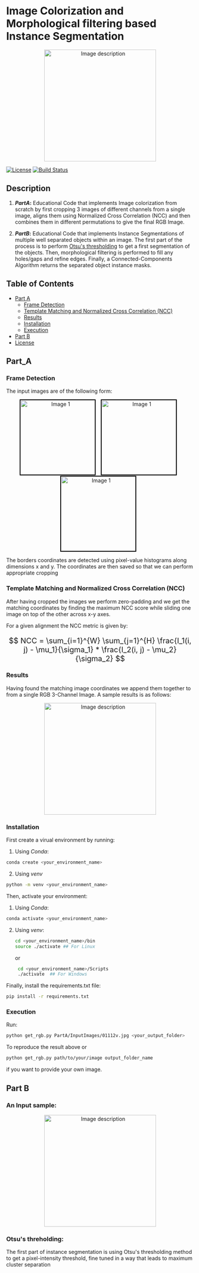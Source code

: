 # Image Colorization and Morphological filtering based Instance Segmentation

<p align="center">
  <img src="Images/OpenCV_logo_no_text.png" alt="Image description" width="300" height="300">
</p>

[![License](https://img.shields.io/badge/license-MIT-blue)](LICENSE)
[![Build Status](https://img.shields.io/badge/build-passing-brightgreen)](https://github.com/username/project/actions)

## Description
1. **_PartA_:**
  Educational Code that implements Image colorization from scratch by first cropping 3 images of different channels from a single image, aligns them using Normalized Cross Correlation (NCC) and then combines them in different permutations to give the final RGB Image.

2. **_PartB_:**
  Educational Code that implements Instance Segmentations of multiple well separated objects within an image. The first part of the process is to perform [Otsu's thresholding](https://en.wikipedia.org/wiki/Otsu%27s_method) to get a first segmentation of the objects. Then, morphological filtering is performed to fill any holes/gaps and refine edges. Finally, a Connected-Components Algorithm returns the separated object instance masks.
 


## Table of Contents
- [Part A](#Part_A)
  - [Frame Detection](#frame-detection)
  - [Template Matching and Normalized Cross Correlation (NCC)](#template-matching-and-normalized-cross-correlation-ncc)
  - [Results](#results)
  - [Installation](#installation)
  - [Execution](#execution)
- [Part B](#part-b)
- [License](#license)

## Part_A

### Frame Detection

The input images are of the following form:

<p align="center">
  <img src="Part_A/InputImages/01112v.jpg" alt="Image 1" width="200" style="border: 2px solid black; margin-right: 10px;">
  <img src="Part_A/InputImages/00125v.jpg" alt="Image 1" width="200" style="border: 2px solid black; margin-right: 10px;">
  <img src="Part_A/InputImages/00149v.jpg" alt="Image 1" width="200" style="border: 2px solid black; margin-right: 10px;">
</p>

The borders coordinates are detected using pixel-value histograms along dimensions x and y. The coordinates are then saved so that we can perform appropriate cropping

### Template Matching and Normalized Cross Correlation (NCC)

After having cropped the images we perform zero-padding and we get the matching coordinates by finding the maximum NCC score while sliding one image on top of the other across x-y axes.

For a given alignment the NCC metric is given by:

<div align="center" style="font-size: 20px;">

$$
NCC = \sum_{i=1}^{W} \sum_{j=1}^{H} \frac{I_1(i, j) - \mu_1}{\sigma_1} * \frac{I_2(i, j) - \mu_2}{\sigma_2}
$$

</div>

### Results

Having found the matching image coordinates we append them together to from a single RGB 3-Channel Image. A sample results is as follows:

<p align="center">
  <img src="Images/rgb55.png" alt="Image description" width="300" height="300">
</p>

### Installation

First create a virual environment by running:

1. Using _Conda_:
  ```bash
  conda create <your_environment_name>
  ```
2. Using _venv_
```bash
python -m venv <your_environment_name>
```

Then, activate your environment:

1. Using _Conda_:
  ```bash
  conda activate <your_environment_name>
  ```

2. Using _venv_:
   ```bash
   cd <your_environment_name>/bin
   source ./activate ## For Linux
   ```
   or
   ```bash
    cd <your_environment_name>/Scripts
    ./activate  ## For Windows
   ```

 Finally, install the requirements.txt file:

 ```bash
 pip install -r requirements.txt
 ```

### Execution

Run:
```bash
python get_rgb.py PartA/InputImages/01112v.jpg <your_output_folder>
```
To reproduce the result above or

```bash
python get_rgb.py path/to/your/image output_folder_name
```
if you want to provide your own image.


## Part B

### An Input sample:

<p align="center">
  <img src="Images/rgb55.png" alt="Image description" width="300" height="300">
</p>

### Otsu's threholding:

The first part of instance segmentation is using Otsu's thresholding method to get a pixel-intensity threshold, fine tuned in a way that leads to maximum cluster separation
